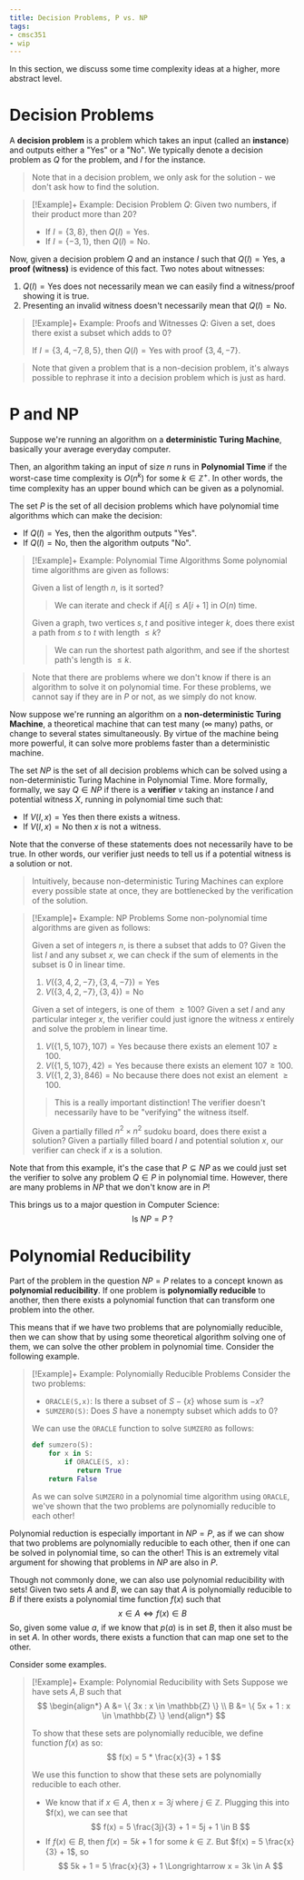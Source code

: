 ```yaml
---
title: Decision Problems, P vs. NP
tags:
- cmsc351
- wip
---
```


In this section, we discuss some time complexity ideas at a higher, more abstract level.

# Decision Problems
A **decision problem** is a problem which takes an input (called an **instance**) and outputs either a "Yes" or a "No". We typically denote a decision problem as $Q$ for the problem, and $I$ for the instance.
> Note that in a decision problem, we only ask for the solution - we don't ask how to find the solution.

> [!Example]+ Example: Decision Problem
> $Q$: Given two numbers, if their product more than 20?
> - If $I = \{ 3,8 \}$, then $Q(I) = \text{Yes}$.
> - If $I = \{ -3,1 \}$, then $Q(I) = \text{No}$.

Now, given a decision problem $Q$ and an instance $I$ such that $Q(I) = \text{Yes}$, a **proof (witness)** is evidence of this fact. Two notes about witnesses:
1. $Q(I) = \text{Yes}$ does not necessarily mean we can easily find a witness/proof showing it is true.
2. Presenting an invalid witness doesn't necessarily mean that $Q(I) = \text{No}$.

> [!Example]+ Example: Proofs and Witnesses
> $Q$: Given a set, does there exist a subset which adds to 0?
>
> If $I = \{ 3,4,-7,8,5 \}$, then $Q(I) = \text{Yes}$ with proof $\{3,4,-7\}$.

> Note that given a problem that is a non-decision problem, it's always possible to rephrase it into a decision problem which is just as hard.

# P and NP
Suppose we're running an algorithm on a **deterministic Turing Machine**, basically your average everyday computer.

Then, an algorithm taking an input of size $n$ runs in **Polynomial Time** if the worst-case time complexity is $O(n^k)$ for some $k \in \mathbb{Z}^+$. In other words, the time complexity has an upper bound which can be given as a polynomial.

The set $P$ is the set of all decision problems which have polynomial time algorithms which can make the decision:
- If $Q(I) = \text{Yes}$, then the algorithm outputs "Yes".
- If $Q(I) = \text{No}$, then the algorithm outputs "No".

> [!Example]+ Example: Polynomial Time Algorithms
> Some polynomial time algorithms are given as follows:
>
> Given a list of length $n$, is it sorted?
> > We can iterate and check if $A[i] \le A[i + 1]$ in $O(n)$ time.
>
> Given a graph, two vertices $s,t$ and positive integer $k$, does there exist a path from $s$ to $t$ with length $\le k$?
> > We can run the shortest path algorithm, and see if the shortest path's length is $\le k$.

> Note that there are problems where we don't know if there is an algorithm to solve it on polynomial time. For these problems, we cannot say if they are in $P$ or not, as we simply do not know.

Now suppose we're running an algorithm on a **non-deterministic Turing Machine**, a theoretical machine that can test many ($\infty$ many) paths, or change to several states simultaneously. By virtue of the machine being more powerful, it can solve more problems faster than a deterministic machine.

The set $NP$ is the set of all decision problems which can be solved using a non-deterministic Turing Machine in Polynomial Time. More formally, formally, we say $Q \in NP$ if there is a **verifier** $v$ taking an instance $I$ and potential witness $X$, running in polynomial time such that:
- If $V(I,x) = \text{Yes}$ then there exists a witness.
- If $V(I,x) = \text{No}$ then $x$ is not a witness.

Note that the converse of these statements does not necessarily have to be true. In other words, our verifier just needs to tell us if a potential witness is a solution or not.

> Intuitively, because non-deterministic Turing Machines can explore every possible state at once, they are bottlenecked by the verification of the solution.

> [!Example]+ Example: NP Problems
> Some non-polynomial time algorithms are given as follows:
>
> Given a set of integers $n$, is there a subset that adds to 0? Given the list $I$ and any subset $x$, we can check if the sum of elements in the subset is 0 in linear time.
> 1. $V( \{3,4,2,-7\}, \{3,4,-7\} ) = \text{Yes}$
> 2. $V( \{3,4,2,-7\}, \{3,4\} ) = \text{No}$
>
> Given a set of integers, is one of them $\ge 100$? Given a set $I$ and any particular integer $x$, the verifier could just ignore the witness $x$ entirely and solve the problem in linear time.
> 1. $V( \{1,5,107\}, 107 ) = \text{Yes}$ because there exists an element $107 \ge 100$.
> 2. $V( \{1,5,107\}, 42 ) = \text{Yes}$ because there exists an element $107 \ge 100$.
> 3. $V( \{1,2,3\}, 846) = \text{No}$ because there does not exist an element $\ge 100$.
>
> > This is a really important distinction! The verifier doesn't necessarily have to be "verifying" the witness itself.
>
> Given a partially filled $n^2 \times n^2$ sudoku board, does there exist a solution? Given a partially filled board $I$ and potential solution $x$, our verifier can check if $x$ is a solution.

Note that from this example, it's the case that $P \subseteq NP$ as we could just set the verifier to solve any problem $Q \in P$ in polynomial time. However, there are many problems in $NP$ that we don't know are in $P$!

This brings us to a major question in Computer Science:
$$
\text{Is} \; NP = P \; ?
$$


# Polynomial Reducibility
Part of the problem in the question $NP = P$ relates to a concept known as **polynomial reducibility**. If one problem is **polynomially reducible** to another, then there exists a polynomial function that can transform one problem into the other.

This means that if we have two problems that are polynomially reducible, then we can show that by using some theoretical algorithm solving one of them, we can solve the other problem in polynomial time. Consider the following example. 

> [!Example]+ Example: Polynomially Reducible Problems
> Consider the two problems:
> - `ORACLE(S,x)`: Is there a subset of $S - \{x\}$ whose sum is $-x$?
> - `SUMZERO(S)`: Does $S$ have a nonempty subset which adds to 0?
>
> We can use the `ORACLE` function to solve `SUMZERO` as follows:
> ```python
> def sumzero(S):
>     for x in S:
>         if ORACLE(S, x):
>            return True
>     return False
> ```
>
> As we can solve `SUMZERO` in a polynomial time algorithm using `ORACLE`, we've shown that the two problems are polynomially reducible to each other!

Polynomial reduction is especially important in $NP = P$, as if we can show that two problems are polynomially reducible to each other, then if one can be solved in polynomial time, so can the other! This is an extremely vital argument for showing that problems in $NP$ are also in $P$.

Though not commonly done, we can also use polynomial reducibility with sets! Given two sets $A$ and $B$, we can say that $A$ is polynomially reducible to $B$ if there exists a polynomial time function $f(x)$ such that
$$
x \in A \iff f(x) \in B
$$
So, given some value $a$, if we know that $p(a)$ is in set $B$, then it also must be in set $A$. In other words, there exists a function that can map one set to the other.

Consider some examples.

> [!Example]+ Example: Polynomial Reducibility with Sets
> Suppose we have sets $A,B$ such that
> $$
> \begin{align*}
>       A &= \{ 3x : x \in \mathbb{Z} \} \\
>       B &= \{ 5x + 1 : x \in \mathbb{Z} \}
> \end{align*}
> $$
>
> To show that these sets are polynomially reducible, we define function $f(x)$ as so:
> $$
> f(x) = 5 * \frac{x}{3} + 1
> $$
>
> We use this function to show that these sets are polynomially reducible to each other.
> - We know that if $x \in A$, then $x = 3j$ where $j \in \mathbb{Z}$. Plugging this into $f(x), we can see that
>   $$
>   f(x) = 5 \frac{3j}{3} + 1 = 5j + 1 \in B
>   $$
> - If $f(x) \in B$, then $f(x) = 5k + 1$ for some $k \in \mathbb{Z}$. But $f(x) = 5 \frac{x}{3} + 1$, so
>   $$
>   5k + 1 = 5 \frac{x}{3} + 1 \Longrightarrow x = 3k \in A
>   $$
